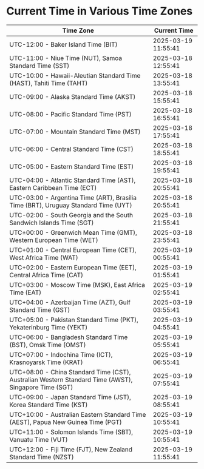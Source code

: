 # Current Time in Various Time Zones

| Time Zone | Current Time |
|-----------|--------------|
| UTC-12:00 - Baker Island Time (BIT) | 2025-03-19 11:55:41 |
| UTC-11:00 - Niue Time (NUT), Samoa Standard Time (SST) | 2025-03-18 12:55:41 |
| UTC-10:00 - Hawaii-Aleutian Standard Time (HAST), Tahiti Time (TAHT) | 2025-03-18 13:55:41 |
| UTC-09:00 - Alaska Standard Time (AKST) | 2025-03-18 15:55:41 |
| UTC-08:00 - Pacific Standard Time (PST) | 2025-03-18 16:55:41 |
| UTC-07:00 - Mountain Standard Time (MST) | 2025-03-18 17:55:41 |
| UTC-06:00 - Central Standard Time (CST) | 2025-03-18 18:55:41 |
| UTC-05:00 - Eastern Standard Time (EST) | 2025-03-18 19:55:41 |
| UTC-04:00 - Atlantic Standard Time (AST), Eastern Caribbean Time (ECT) | 2025-03-18 20:55:41 |
| UTC-03:00 - Argentina Time (ART), Brasília Time (BRT), Uruguay Standard Time (UYT) | 2025-03-18 20:55:41 |
| UTC-02:00 - South Georgia and the South Sandwich Islands Time (SGT) | 2025-03-18 21:55:41 |
| UTC±00:00 - Greenwich Mean Time (GMT), Western European Time (WET) | 2025-03-18 23:55:41 |
| UTC+01:00 - Central European Time (CET), West Africa Time (WAT) | 2025-03-19 00:55:41 |
| UTC+02:00 - Eastern European Time (EET), Central Africa Time (CAT) | 2025-03-19 01:55:41 |
| UTC+03:00 - Moscow Time (MSK), East Africa Time (EAT) | 2025-03-19 02:55:41 |
| UTC+04:00 - Azerbaijan Time (AZT), Gulf Standard Time (GST) | 2025-03-19 03:55:41 |
| UTC+05:00 - Pakistan Standard Time (PKT), Yekaterinburg Time (YEKT) | 2025-03-19 04:55:41 |
| UTC+06:00 - Bangladesh Standard Time (BST), Omsk Time (OMST) | 2025-03-19 05:55:41 |
| UTC+07:00 - Indochina Time (ICT), Krasnoyarsk Time (KRAT) | 2025-03-19 06:55:41 |
| UTC+08:00 - China Standard Time (CST), Australian Western Standard Time (AWST), Singapore Time (SGT) | 2025-03-19 07:55:41 |
| UTC+09:00 - Japan Standard Time (JST), Korea Standard Time (KST) | 2025-03-19 08:55:41 |
| UTC+10:00 - Australian Eastern Standard Time (AEST), Papua New Guinea Time (PGT) | 2025-03-19 10:55:41 |
| UTC+11:00 - Solomon Islands Time (SBT), Vanuatu Time (VUT) | 2025-03-19 10:55:41 |
| UTC+12:00 - Fiji Time (FJT), New Zealand Standard Time (NZST) | 2025-03-19 11:55:41 |
